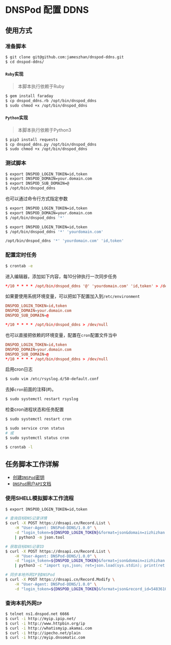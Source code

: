 # DNSPod 配置 DDNS

## 使用方式

### 准备脚本

```bash
$ git clone git@github.com:jameszhan/dnspod-ddns.git
$ cd dnspod-ddns/
```

#### `Ruby`实现

> 本脚本执行依赖于Ruby

```bash
$ gem install faraday
$ cp dnspod_ddns.rb /opt/bin/dnspod_ddns
$ sudo chmod +x /opt/bin/dnspod_ddns
```

#### `Python`实现

> 本脚本执行依赖于Python3

```bash
$ pip3 install requests
$ cp dnspod_ddns.py /opt/bin/dnspod_ddns
$ sudo chmod +x /opt/bin/dnspod_ddns
```

### 测试脚本

```bash
$ export DNSPOD_LOGIN_TOKEN=id,token
$ export DNSPOD_DOMAIN=your.domain.com
$ export DNSPOD_SUB_DOMAIN=@
$ /opt/bin/dnspod_ddns
```

也可以通过命令行方式指定参数

```bash
$ export DNSPOD_LOGIN_TOKEN=id,token
$ export DNSPOD_DOMAIN=your.domain.com
$ /opt/bin/dnspod_ddns '*'
```

```bash
$ export DNSPOD_LOGIN_TOKEN=id,token
$ /opt/bin/dnspod_ddns '*' 'yourdomain.com'
```

```bash
/opt/bin/dnspod_ddns '*' 'yourdomain.com' 'id,token'
```

### 配置定时任务

```bash
$ crontab -e
```

进入编辑器，添加如下内容，每10分钟执行一次同步任务

```conf
*/10 * * * * /opt/bin/dnspod_ddns '@' 'yourdomain.com' 'id,token' > /dev/null
```

如果要使用系统环境变量，可以把如下配置加入到`/etc/environment`

```conf
DNSPOD_LOGIN_TOKEN=id,token
DNSPOD_DOMAIN=your.domain.com
DNSPOD_SUB_DOMAIN=@
```

```conf
*/10 * * * * /opt/bin/dnspod_ddns > /dev/null
```

也可以直接把依赖的环境变量，配置在`cron`配置文件当中

```conf
DNSPOD_LOGIN_TOKEN=id,token
DNSPOD_DOMAIN=your.domain.com
DNSPOD_SUB_DOMAIN=@
*/10 * * * * /opt/bin/dnspod_ddns > /dev/null
```

启用cron日志

```bash
$ sudo vim /etc/rsyslog.d/50-default.conf
```

去掉`cron`前面的注释(#)。

```bash
$ sudo systemctl restart rsyslog
```

检查cron进程状态和任务配置

```bash
$ sudo systemctl restart cron

$ sudo service cron status
# 或
$ sudo systemctl status cron

$ crontab -l
```

## 任务脚本工作详解

- [创建`DNSPod`密钥](https://console.dnspod.cn/account/token)
- [`DNSPod`用户`API`文档](https://www.dnspod.cn/docs/index.html)

### 使用SHELL模拟脚本工作流程

```bash
$ export DNSPOD_LOGIN_TOKEN=id,token

# 查询目标DNS记录详情
$ curl -X POST https://dnsapi.cn/Record.List \
    -H "User-Agent: DNSPod-DDNS/1.0.0" \
    -d "login_token=${DNSPOD_LOGIN_TOKEN}&format=json&domain=zizhizhan.com&record_type=A&sub_domain=@" \
    | python3 -m json.tool

# 获取目标DNS记录ID
$ curl -X POST https://dnsapi.cn/Record.List \
    -H "User-Agent: DNSPod-DDNS/1.0.0" \
    -d "login_token=${DNSPOD_LOGIN_TOKEN}&format=json&domain=zizhizhan.com&record_type=A&sub_domain=@" \
    | python3 -c "import sys,json; ret=json.load(sys.stdin); print(ret.get('records', [{}])[0].get('id', ''))"

# 同步本地外网IP到DNSPod
$ curl -X POST https://dnsapi.cn/Record.Modify \
    -H "User-Agent: DNSPod-DDNS/1.0.0" \
    -d "login_token=${DNSPOD_LOGIN_TOKEN}&format=json&record_id=548361017&value=8.8.8.8&domain=zizhizhan.com&sub_domain=@&record_type=A&record_line=默认"
```

### 查询本机外网`IP`

```bash
$ telnet ns1.dnspod.net 6666
$ curl -i http://myip.ipip.net/
$ curl -i http://www.httpbin.org/ip
$ curl -i http://whatismyip.akamai.com
$ curl -i http://ipecho.net/plain
$ curl -i http://myip.dnsomatic.com
```